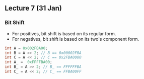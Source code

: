 ## Lecture 7 (31 Jan)
### Bit Shift
- For positives, bit shift is based on its regular form. 
- For negatives, bit shift is based on its two's component form.
``` C
int A = 0x002FBA00;
int B = A >> 2; // B == 0x00002FBA
int C = A << 2; // C == 0x2FBA0000
int A_ =  0xFFFFBA00;
int B_ = A >> 2; // B_ == FFFFFFBA
int C_ = A << 2; // C_ == FFBA00FF
```
